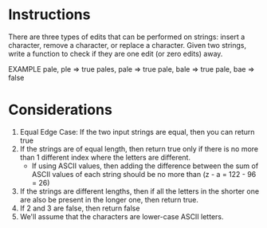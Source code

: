 # Instructions

There are three types of edits that can be performed on strings: insert a character, remove a character, or replace a character. Given two strings, write a function to check if they are one edit (or zero edits) away.

EXAMPLE
pale, ple => true
pales, pale => true
pale, bale => true
pale, bae => false

# Considerations

1. Equal Edge Case: If the two input strings are equal, then you can return true
2. If the strings are of equal length, then return true only if there is no more than 1 different index where the letters are different.
   * If using ASCII values, then adding the difference between the sum of ASCII values of each string should be no more than (z - a = 122 - 96 = 26)
3. If the strings are different lengths, then if all the letters in the shorter one are also be present in the longer one, then return true.
4. If 2 and 3 are false, then return false
5. We'll assume that the characters are lower-case ASCII letters.